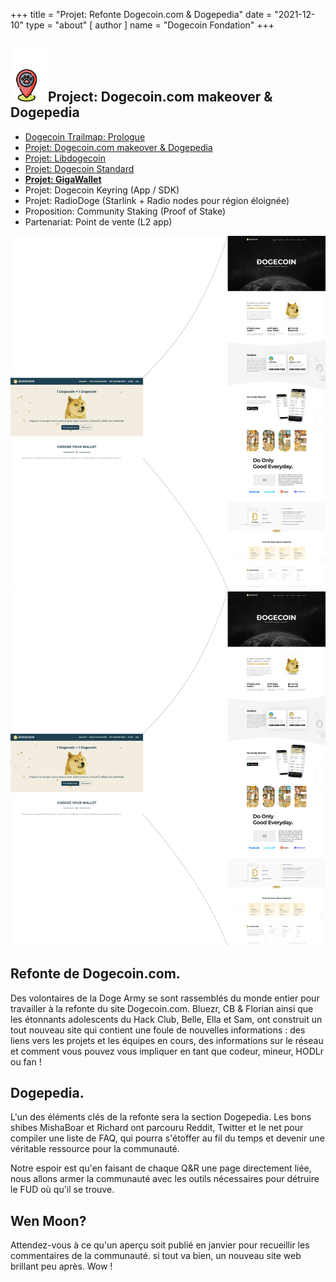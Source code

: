 +++
title = "Projet: Refonte Dogecoin.com & Dogepedia"
date = "2021-12-10"
type = "about"
[ author ]
name = "Dogecoin Fondation"
+++

<section class="presentation">
<div class="left">

<div class="title">


 ## <img width="60px" style='display: inline;' src="/marker.png"/>Project: Dogecoin.com makeover & Dogepedia

<div class="underline"></div>
</div>

<div class="description">
 
* [Dogecoin Trailmap: Prologue](fr/trailmap/prologue/) 
* [Projet: Dogecoin.com makeover & Dogepedia](fr/trailmap/website/)
* [Projet: Libdogecoin](fr/trailmap/libdogecoin/)
* [Projet: Dogecoin Standard](fr/trailmap/standard/)
* [**Projet: GigaWallet**](fr/trailmap/gigawallet/)
* Projet: Dogecoin Keyring (App / SDK)
* Projet: RadioDoge (Starlink + Radio nodes pour région éloignée)
* Proposition: Community Staking (Proof of Stake)
* Partenariat: Point de vente (L2 app) 
</div>

</div>

<div class="right">
<img class="dogegoin-light" src="/website.png" alt="Dogecoin logo">
<img class="dogegoin-dark" src="/website.png" alt="Dogecoin logo">
</div>


</section>

<section class='board'>

## Refonte de Dogecoin.com.

Des volontaires de la Doge Army se sont rassemblés du monde entier 
pour travailler à la refonte du site Dogecoin.com. Bluezr, CB & 
Florian ainsi que les étonnants adolescents du Hack Club, Belle, Ella et Sam, ont
construit un tout nouveau site qui contient une foule de nouvelles informations : 
des liens vers les projets et les équipes en cours, des informations sur le réseau 
et comment vous pouvez vous impliquer en tant que codeur, mineur, HODLr ou fan !

## Dogepedia.

L'un des éléments clés de la refonte sera la section Dogepedia. 
Les bons shibes MishaBoar et Richard ont parcouru Reddit, Twitter et le net pour compiler une liste de FAQ, 
qui pourra s'étoffer au fil du temps et devenir une véritable ressource pour la communauté. 

Notre espoir est qu'en faisant de chaque Q&R une page directement liée, nous allons 
armer la communauté avec les outils nécessaires pour détruire le FUD où qu'il se trouve.

## Wen Moon?

Attendez-vous à ce qu'un aperçu soit publié en janvier pour recueillir les commentaires de la communauté. 
si tout va bien, un nouveau site web brillant peu après. Wow ! 

</section>
